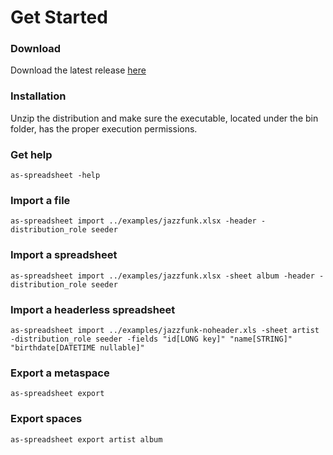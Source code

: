 # Get Started

### Download

Download the latest release [here](./download.html)

### Installation

Unzip the distribution and make sure the executable, located under the bin folder, has the proper execution permissions.

### Get help

	as-spreadsheet -help

### Import a file

	as-spreadsheet import ../examples/jazzfunk.xlsx -header -distribution_role seeder

### Import a spreadsheet

	as-spreadsheet import ../examples/jazzfunk.xlsx -sheet album -header -distribution_role seeder

### Import a headerless spreadsheet

	as-spreadsheet import ../examples/jazzfunk-noheader.xls -sheet artist -distribution_role seeder -fields "id[LONG key]" "name[STRING]" "birthdate[DATETIME nullable]"

### Export a metaspace

	as-spreadsheet export

### Export spaces

	as-spreadsheet export artist album